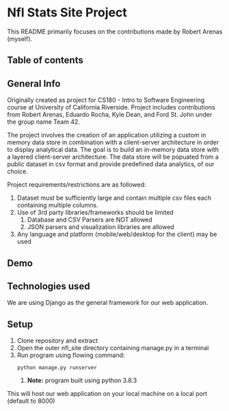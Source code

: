# Nfl Stats Site Project

This README primarily focuses on the contributions made by Robert Arenas (myself).

## Table of contents

## General Info

Originally created as project for CS180 - Intro to Software Engineering course at University of California Riverside. 
Project includes contributions from Robert Arenas, Eduardo Rocha, Kyle Dean, and Ford St. John under the group name 
Team 42.

The project involves the creation of an application utilizing a custom in memory data store in combination with a 
client-server architecture in order to display analytical data. The goal is to build an in-memory
data store with a layered client-server architecture. The data store will be popuated from a public dataset in csv 
format and  provide predefined data analytics, of our choice.

Project requirements/restrictions are as followed:
1. Dataset must be sufficiently large and contain multiple csv files each containing multiple columns.
2. Use of 3rd party libraries/frameworks should be limited
   1. Database and CSV Parsers are NOT allowed
   2. JSON parsers and visualization libraries are allowed
3. Any language and platform (mobile/web/desktop for the client) may be used

## Demo

## Technologies used

We are using Django as the general framework for our web application. 

## Setup

1. Clone repository and extract
2. Open the outer nfl_site directory containing manage.py in a terminal
3. Run program using flowing command:
   ```{python}
   python manage.py runserver
   ```
    1. **Note:** program built using python 3.8.3
    
This will host our web application on your local machine on a local port (default to 8000)
